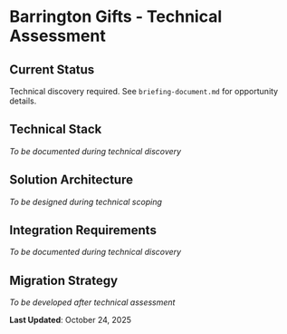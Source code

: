# Barrington Gifts - Technical Assessment

## Current Status
Technical discovery required. See `briefing-document.md` for opportunity details.

## Technical Stack
*To be documented during technical discovery*

## Solution Architecture
*To be designed during technical scoping*

## Integration Requirements
*To be documented during technical discovery*

## Migration Strategy
*To be developed after technical assessment*

**Last Updated**: October 24, 2025
